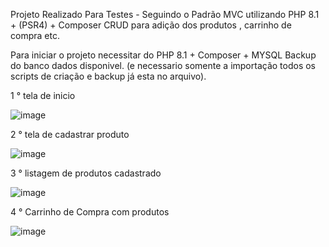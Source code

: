 Projeto Realizado Para Testes - Seguindo o Padrão MVC utilizando PHP 8.1 + (PSR4) + Composer
CRUD para adição dos produtos , carrinho de compra etc.

Para iniciar o projeto necessitar do PHP 8.1 + Composer + MYSQL 
Backup do banco dados disponivel. (e necessario somente a importação todos os scripts de criação e backup já esta no arquivo).

1 ° tela de inicio 

![image](https://github.com/user-attachments/assets/e9965110-86d9-4602-8679-43290d21fbe2)

2 ° tela de cadastrar produto 

![image](https://github.com/user-attachments/assets/03e637f6-5cc7-4a3d-a4d2-9f929ba2741f)

3 ° listagem de produtos cadastrado

![image](https://github.com/user-attachments/assets/766354e5-2c27-4495-bdb9-62c10a1cc2b0)

4 ° Carrinho de Compra com produtos 

![image](https://github.com/user-attachments/assets/679c2fff-c407-4735-824e-885dbc65bc31)








